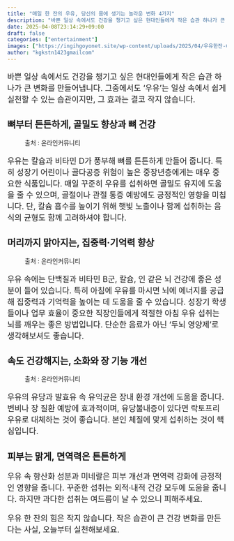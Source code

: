 ```yaml
---
title: "매일 한 잔의 우유, 당신의 몸에 생기는 놀라운 변화 4가지"
description: "바쁜 일상 속에서도 건강을 챙기고 싶은 현대인들에게 작은 습관 하나가 큰 변화를 만들어냅니다. 그중에서도 ‘우유’는 일상 속에서 쉽게 실천할 수 있는 습관이지만, 그 효과는 결코 작지 않습니다."
date: 2025-04-08T23:14:29+09:00
draft: false
categories: ["entertainment"]
images: ["https://ingihgoyonet.site/wp-content/uploads/2025/04/우유한잔-683x1024.jpg", "https://ingihgoyonet.site/wp-content/uploads/2025/04/우유-732x1024.jpg", "https://ingihgoyonet.site/wp-content/uploads/2025/04/우유효능-1024x683.jpg"]
author: "kgkstn1423gmailcom"
---
```


<p style="font-size:18px">바쁜 일상 속에서도 건강을 챙기고 싶은 현대인들에게 작은 습관 하나가 큰 변화를 만들어냅니다. 그중에서도 ‘우유’는 일상 속에서 쉽게 실천할 수 있는 습관이지만, 그 효과는 결코 작지 않습니다.</p> <h2 >뼈부터 든든하게, <strong>골밀도 향상과 뼈 건강</strong></h2> <figure ><img src="https://ingihgoyonet.site/wp-content/uploads/2025/04/우유한잔-683x1024.jpg" alt="" style="aspect-ratio:16/9;object-fit:cover"/><figcaption >출처 : 온라인커뮤니티</figcaption></figure> <p style="font-size:18px">우유는 칼슘과 비타민 D가 풍부해 뼈를 튼튼하게 만들어 줍니다. 특히 성장기 어린이나 골다공증 위험이 높은 중장년층에게는 매우 중요한 식품입니다. 매일 꾸준히 우유를 섭취하면 골밀도 유지에 도움을 줄 수 있으며, 골절이나 관절 통증 예방에도 긍정적인 영향을 미칩니다. 단, 칼슘 흡수를 높이기 위해 햇빛 노출이나 함께 섭취하는 음식의 균형도 함께 고려하셔야 합니다.</p> <h2 >머리까지 맑아지는, <strong>집중력·기억력 향상</strong></h2> <figure ><img src="https://ingihgoyonet.site/wp-content/uploads/2025/04/우유-732x1024.jpg" alt="" style="aspect-ratio:16/9;object-fit:cover"/><figcaption >출처 : 온라인커뮤니티</figcaption></figure> <p style="font-size:18px">우유 속에는 단백질과 비타민 B군, 칼슘, 인 같은 뇌 건강에 좋은 성분이 들어 있습니다. 특히 아침에 우유를 마시면 뇌에 에너지를 공급해 집중력과 기억력을 높이는 데 도움을 줄 수 있습니다. 성장기 학생들이나 업무 효율이 중요한 직장인들에게 적절한 아침 우유 섭취는 뇌를 깨우는 좋은 방법입니다. 단순한 음료가 아닌 ‘두뇌 영양제’로 생각해보셔도 좋습니다.</p> <h2 >속도 건강해지는, <strong>소화와 장 기능 개선</strong></h2> <figure ><img src="https://ingihgoyonet.site/wp-content/uploads/2025/04/우유효능-1024x683.jpg" alt="" style="aspect-ratio:16/9;object-fit:cover"/><figcaption >출처 : 온라인커뮤니티</figcaption></figure> <p style="font-size:18px">우유의 유당과 발효유 속 유익균은 장내 환경 개선에 도움을 줍니다. 변비나 장 질환 예방에 효과적이며, 유당불내증이 있다면 락토프리 우유로 대체하는 것이 좋습니다. 본인 체질에 맞게 섭취하는 것이 핵심입니다.</p> <h2 >피부는 맑게, 면역력은 튼튼하게</h2> <p style="font-size:18px">우유 속 항산화 성분과 미네랄은 피부 개선과 면역력 강화에 긍정적인 영향을 줍니다. 꾸준한 섭취는 외적·내적 건강 모두에 도움을 줍니다. 하지만 과다한 섭취는 여드름이 날 수 있으니 피해주세요. </p> <p style="font-size:18px">우유 한 잔의 힘은 작지 않습니다. 작은 습관이 큰 건강 변화를 만든다는 사실, 오늘부터 실천해보세요.</p>